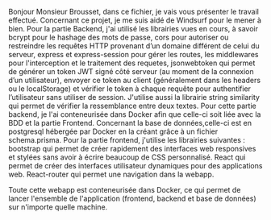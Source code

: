 Bonjour Monsieur Brousset, dans ce fichier, je vais vous présenter le travail effectué.
Concernant ce projet, je me suis aidé de Windsurf pour le mener à bien. 
Pour la partie Backend, j'ai utilisé les librairies vues en cours, à savoir bcrypt pour le hashage des mots de passe, cors pour autoriser ou restreindre les requêtes HTTP provenant d’un domaine différent de celui du serveur, express
et express-session pour gérer les routes, les middlewares pour l'interception et le traitement des requetes, jsonwebtoken qui permet de générer un token JWT signé côté serveur (au moment de la connexion d’un utilisateur),
envoyer ce token au client (généralement dans les headers ou le localStorage) et vérifier le token à chaque requête pour authentifier l’utilisateur sans utiliser de session.
J'utilise aussi la librairie string similarity qui permet de vérifier la ressemblance entre deux textes. Pour cette partie backend, je l'ai conteneurisée dans Docker afin que celle-ci soit liée avec la BDD et la partie Frontend.
Concernant la base de données,celle-ci est en postgresql hébergée par Docker en la créant grâce à un fichier schema.prisma.
Pour la partie frontend, j'utilise les librairies suivantes : bootstrap qui permet de créer rapidement des interfaces web responsives et stylées sans avoir à écrire beaucoup de CSS personnalisé.
React qui permet de créer des interfaces utilisateur dynamiques pour des applications web.
React-router qui permet une navigation dans la webapp. 

Toute cette webapp est conteneurisée dans Docker, ce qui permet de lancer l'ensemble de l'application (frontend, backend et base de données) sur n'importe quelle machine.

